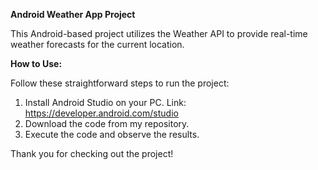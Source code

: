 **Android Weather App Project**

This Android-based project utilizes the Weather API to provide real-time weather forecasts for the current location.

**How to Use:**

Follow these straightforward steps to run the project:
1.	Install Android Studio on your PC. Link: https://developer.android.com/studio
2.	Download the code from my repository.
3.	Execute the code and observe the results.
   
Thank you for checking out the project!

